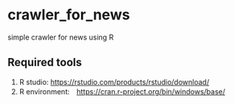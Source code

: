 # crawler_for_news
simple crawler for news using R

## Required tools
1. R studio: https://rstudio.com/products/rstudio/download/
2. R environment:　https://cran.r-project.org/bin/windows/base/
